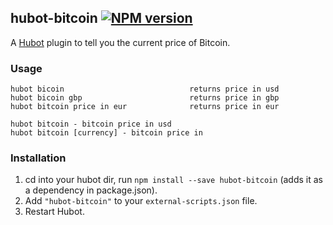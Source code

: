 ## hubot-bitcoin [![NPM version](https://badge.fury.io/js/hubot-bitcoin.png)](http://badge.fury.io/js/hubot-bitcoin)

A [Hubot](https://github.com/github/hubot) plugin to tell you the current price of Bitcoin.

### Usage

    hubot bicoin                            returns price in usd
    hubot bicoin gbp                        returns price in gbp
    hubot bitcoin price in eur              returns price in eur

    hubot bitcoin - bitcoin price in usd
    hubot bitcoin [currency] - bitcoin price in

### Installation
1. cd into your hubot dir, run `npm install --save hubot-bitcoin` (adds it as a dependency in package.json).
2. Add `"hubot-bitcoin"` to your `external-scripts.json` file.
3. Restart Hubot.
